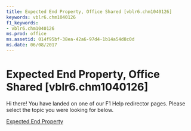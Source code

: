 ```yaml
---
title: Expected End Property, Office Shared [vblr6.chm1040126]
keywords: vblr6.chm1040126
f1_keywords:
- vblr6.chm1040126
ms.prod: office
ms.assetid: 014f95bf-38ea-42a6-97d4-1b14a54d8c0d
ms.date: 06/08/2017
---
```



# Expected End Property, Office Shared [vblr6.chm1040126]

Hi there! You have landed on one of our F1 Help redirector pages. Please select the topic you were looking for below.

[Expected End Property](http://msdn.microsoft.com/library/be6348a2-3edc-44d7-6758-c43646c2c9a7%28Office.15%29.aspx)

